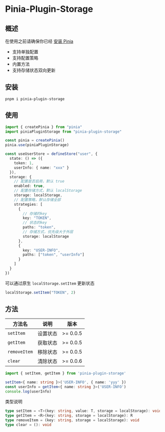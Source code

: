 # Pinia-Plugin-Storage

## 概述

在使用之前请确保你已经 [安装 Pinia](https://pinia.vuejs.org/zh/getting-started.html)

- 支持单独配置
- 支持配置策略
- 内置方法
- 支持存储状态双向更新

## 安装

```
pnpm i pinia-plugin-storage
```

## 使用

```ts
import { createPinia } from "pinia"
import piniaPluginStorage from "pinia-plugin-storage"

const pinia = createPinia()
pinia.use(piniaPluginStorage)

const useUserStore = defineStore("user", {
  state: () => ({
    token: 1,
    userInfo: { name: "xxx" }
  }),
  storage: {
    // 配置是否启用，默认 true
    enabled: true,
    // 配置存储方式，默认 localStorage
    storage: localStorage,
    // 配置策略，默认存储全部
    strategies: [
      {
        // 存储的key
        key: "TOKEN",
        // 状态的key
        paths: "token",
        // 存储方式，优先级大于外层
        storage: localStorage
      },
      {
        key: "USER-INFO",
        paths: ["token", "userInfo"]
      }
    ]
  }
})
```

可以通过原生 `localStorage.setItem` 更新状态

```ts
localStorage.setItem("TOKEN", 2)
```

## 方法

| 方法名    | 说明     | 版本     |
| --------- | -------- | -------- |
| `setItem` | 设置状态 | >= 0.0.5 |
| `getItem` | 获取状态 | >= 0.0.5 |
| `removeItem` | 移除状态 | >= 0.0.5 |
| `clear` | 清除状态 | >= 0.0.6 |

```ts
import { setItem, getItem } from 'pinia-plugin-storage'

setItem<{ name: string }>('USER-INFO', { name: 'yyy' })
const userInfo = getItem<{ name: string }>('USER-INFO')
console.log(userInfo)
```

类型说明

```ts
type setItem = <T>(key: string, value: T, storage = localStorage): void
type getItem = <R>(key: string, storage = localStorage): R
type removeItem = (key: string, storage = localStorage): void
type clear = (): void
```

